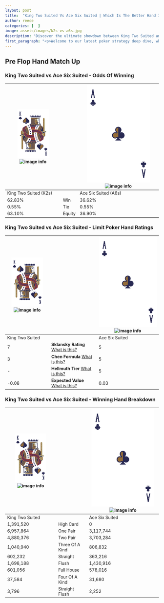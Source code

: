 ```yaml
---
layout: post
title:  "King Two Suited Vs Ace Six Suited | Which Is The Better Hand In Poker? A Complete Guide"
author: reece
categories: [  ]
image: assets/images/k2s-vs-a6s.jpg
description: "Discover the ultimate showdown between King Two Suited and Ace Six Suited in poker! Uncover the odds, strategies, and scenarios where one hand triumphs over the other. Get ready to up your poker game with this thrilling analysis."
first_paragraph: "<p>Welcome to our latest poker strategy deep dive, where we're pitting two distinct hands against each other in a high-stakes showdown: King Two Suited vs Ace Six Suited.</p><p>In the dynamic world of poker, every decision counts, and knowing which hand holds the upper hand is key to your success at the table.</p><p>In this article, we'll dissect these two hands, explore the scenarios where one dominates the other, and equip you with the knowledge to make strategic choices that can tip the odds in your favor.</p><p>Get ready to unravel the intriguing dynamics of these poker hands and elevate your game to new heights.</p>"
---
```




[comment]: # (sp0)

## Pre Flop Hand Match Up

<div class="table hand-ratings" markdown="1"> 



### King Two Suited vs Ace Six Suited - Odds Of Winning


    
| ![image info](assets/images/hand1/K.png) ![image info](assets/images/hand1/2s.png) |  | ![image info](assets/images/hand2/A.png) ![image info](assets/images/hand2/6s.png) |
| -------- | -------- | -------- |
| King Two Suited (K2s) |  | Ace Six Suited (A6s) |
| 62.83% | Win | 36.62% |
| 0.55% | Tie | 0.55% |
| 63.10% | Equity | 36.90% |




[comment]: # (sp1)



### King Two Suited vs Ace Six Suited - Limit Poker Hand Ratings


    
| ![image info](assets/images/hand1/K.png) ![image info](assets/images/hand1/2s.png) |  | ![image info](assets/images/hand2/A.png) ![image info](assets/images/hand2/6s.png) |
| -------- | -------- | -------- |
| King Two Suited |  | Ace Six Suited |
| 7 | **Sklansky Rating** [What is this?](/sklansky-rating-explained) | 5 |
| 3 | **Chen Formula** [What is this?](/chen-formula-explained) | 5 |
| - | **Hellmuth Tier** [What is this?](/Hellmuth-tier-explained) | 5 |
| -0.08 | **Expected Value** [What is this?](/expected-value-explained) | 0.03 |




[comment]: # (sp2)



### King Two Suited vs Ace Six Suited - Winning Hand Breakdown


    
| ![image info](assets/images/hand1/K.png) ![image info](assets/images/hand1/2s.png) |  | ![image info](assets/images/hand2/A.png) ![image info](assets/images/hand2/6s.png) |
| -------- | -------- | -------- |
| King Two Suited |  | Ace Six Suited |
| 1,391,520 | High Card | 0 |
| 6,957,864 | One Pair | 3,117,744 |
| 4,880,376 | Two Pair | 3,703,284 |
| 1,040,940 | Three Of A Kind | 806,832 |
| 602,232 | Straight | 363,216 |
| 1,698,188 | Flush | 1,430,916 |
| 601,056 | Full House | 578,016 |
| 37,584 | Four Of A Kind | 31,680 |
| 3,796 | Straight Flush | 2,252 |




[comment]: # (sp3)



</div>

[comment]: # (sp4)



[comment]: # (sp5)

